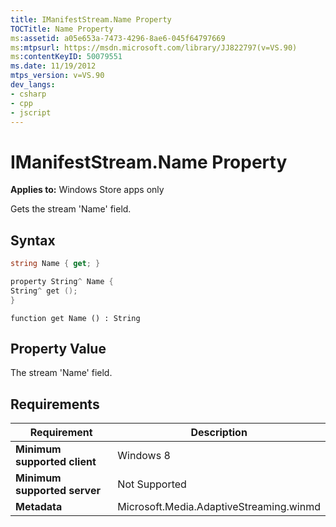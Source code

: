 ```yaml
---
title: IManifestStream.Name Property
TOCTitle: Name Property
ms:assetid: a05e653a-7473-4296-8ae6-045f64797669
ms:mtpsurl: https://msdn.microsoft.com/library/JJ822797(v=VS.90)
ms:contentKeyID: 50079551
ms.date: 11/19/2012
mtps_version: v=VS.90
dev_langs:
- csharp
- cpp
- jscript
---
```


# IManifestStream.Name Property

**Applies to:** Windows Store apps only

Gets the stream 'Name' field.

## Syntax

```csharp
string Name { get; }
```

```cpp
property String^ Name {
String^ get ();
}
```

```jscript
function get Name () : String
```

## Property Value

The stream 'Name' field.

## Requirements

|Requirement|Description|
|--- |--- |
|**Minimum supported client**|Windows 8|
|**Minimum supported server**|Not Supported|
|**Metadata**|Microsoft.Media.AdaptiveStreaming.winmd|
